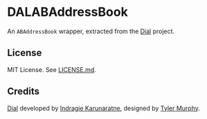 # DALABAddressBook

An `ABAddressBook` wrapper, extracted from the [Dial](https://github.com/indragiek/Dial) project.

## License

MIT License. See [LICENSE.md](LICENSE.md).

## Credits

[Dial](https://github.com/indragiek/Dial) developed by [Indragie Karunaratne](http://indragie.com), designed by [Tyler Murphy](http://twitter.com/tylrmurphy).